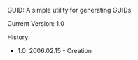 GUID: A simple utility for generating GUIDs

Current Version: 1.0

History:

- 1.0: 2006.02.15 - Creation